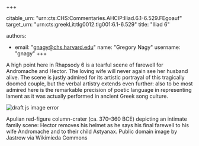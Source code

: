 +++


citable_urn: "urn:cts:CHS:Commentaries.AHCIP:Iliad.6.1-6.529.FEgoauf"
target_urn: "urn:cts:greekLit:tlg0012.tlg001:6.1-6.529"
title: "Iliad 6"

authors:
- email: "gnagy@chs.harvard.edu"
  name: "Gregory Nagy"
  username: "gnagy"
+++

<p>A high point here in Rhapsody 6 is a tearful scene of farewell for Andromache and Hector. The loving wife will never again see her husband alive. The scene is justly admired for its artistic portrayal of this tragically doomed couple, but the verbal artistry extends even further: also to be most admired here is the remarkable precision of poetic language in representing lament as it was actually performed in ancient Greek song culture.</p><p></p><span><img src="https://classical-inquiries.chs.harvard.edu/wp-content/uploads/2016/08/Andromache-hector.jpeg" alt="draft js image error"/></span><p>Apulian red-figure column-crater (ca. 370–360 BCE) depicting an intimate family scene: Hector removes his helmet as he says his final farewell to his wife Andromache and to their child Astyanax. Public domain image by Jastrow via Wikimieda Commons</p>